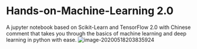 # Hands-on-Machine-Learning 2.0
A jupyter notebook based on Scikit-Learn and TensorFlow 2.0 with Chinese comment that takes you through the basics of machine learning and deep learning in python with ease.
![image-20200518203835924](https://cdn.jsdelivr.net/gh/chenhaishun/test_pic@master/typora202005/18/203837-776022.png)
